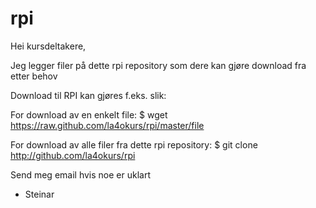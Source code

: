 # rpi
Hei kursdeltakere,

Jeg legger filer på dette rpi repository som dere kan gjøre download fra etter behov

Download til RPI kan gjøres f.eks. slik:

For download av en enkelt file:                      $ wget https://raw.github.com/la4okurs/rpi/master/file

For download av alle filer fra dette rpi repository: $ git clone http://github.com/la4okurs/rpi

Send meg email hvis noe er uklart

- Steinar
